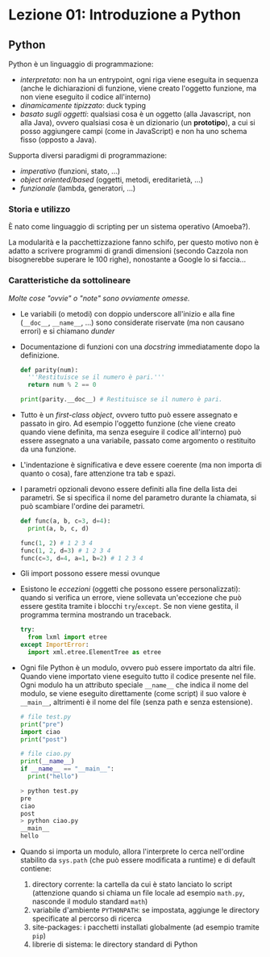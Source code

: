 # Lezione 01: Introduzione a Python

## Python

Python è un linguaggio di programmazione:

- _interpretato_: non ha un entrypoint, ogni riga viene eseguita in sequenza (anche le dichiarazioni di funzione, viene creato l'oggetto funzione, ma non viene eseguito il codice all'interno)
- _dinamicamente tipizzato_: duck typing
- _basato sugli oggetti_: qualsiasi cosa è un oggetto (alla Javascript, non alla Java), ovvero qualsiasi cosa è un dizionario (un **prototipo**), a cui si posso aggiungere campi (come in JavaScript) e non ha uno schema fisso (opposto a Java).

Supporta diversi paradigmi di programmazione:

- _imperativo_ (funzioni, stato, ...)
- _object oriented/based_ (oggetti, metodi, ereditarietà, ...)
- _funzionale_ (lambda, generatori, ...)

### Storia e utilizzo

È nato come linguaggio di scripting per un sistema operativo (Amoeba?).

La modularità e la pacchettizzazione fanno schifo, per questo motivo non è adatto a scrivere programmi di grandi dimensioni (secondo Cazzola non bisognerebbe superare le 100 righe), nonostante a Google lo si faccia...

### Caratteristiche da sottolineare

_Molte cose "ovvie" o "note" sono ovviamente omesse._

- Le variabili (o metodi) con doppio underscore all'inizio e alla fine (`__doc__`, `__name__`, ...) sono considerate riservate (ma non causano errori) e si chiamano _dunder_

- Documentazione di funzioni con una _docstring_ immediatamente dopo la definizione.

  ```python
  def parity(num):
    '''Restituisce se il numero è pari.'''
    return num % 2 == 0

  print(parity.__doc__) # Restituisce se il numero è pari.
  ```

- Tutto è un _first-class object_, ovvero tutto può essere assegnato e passato in giro.
Ad esempio l'oggetto funzione (che viene creato quando viene definita, ma senza eseguire il codice all'interno) può essere assegnato a una variabile, passato come argomento o restituito da una funzione.

- L'indentazione è significativa e deve essere coerente (ma non importa di quanto o cosa), fare attenzione tra tab e spazi.

- I parametri opzionali devono essere definiti alla fine della lista dei parametri.
Se si specifica il nome del parametro durante la chiamata, si può scambiare l'ordine dei parametri.

  ```python
  def func(a, b, c=3, d=4):
    print(a, b, c, d)

  func(1, 2) # 1 2 3 4
  func(1, 2, d=3) # 1 2 3 4
  func(c=3, d=4, a=1, b=2) # 1 2 3 4
  ```

- Gli import possono essere messi ovunque

- Esistono le _eccezioni_ (oggetti che possono essere personalizzati): quando si verifica un errore, viene sollevata un'eccezione che può essere gestita tramite i blocchi `try`/`except`. Se non viene gestita, il programma termina mostrando un traceback.

  ```python
  try:
    from lxml import etree
  except ImportError:
    import xml.etree.ElementTree as etree
  ```

- Ogni file Python è un modulo, ovvero può essere importato da altri file.
Quando viene importato viene eseguito tutto il codice presente nel file.
Ogni modulo ha un attributo speciale `__name__` che indica il nome del modulo, se viene eseguito direttamente (come script) il suo valore è `__main__`, altrimenti è il nome del file (senza path e senza estensione).

  ```python
  # file test.py
  print("pre")
  import ciao
  print("post")

  # file ciao.py
  print(__name__)
  if __name__ == "__main__":
    print("hello")
  ```

  ```bash
  > python test.py
  pre
  ciao
  post
  > python ciao.py
  __main__
  hello
  ```

- Quando si importa un modulo, allora l'interprete lo cerca nell'ordine stabilito da `sys.path` (che può essere modificata a runtime) e di default contiene:
  1. directory corrente: la cartella da cui è stato lanciato lo script (attenzione quando si chiama un file locale ad esempio `math.py`, nasconde il modulo standard `math`)
  2. variabile d'ambiente `PYTHONPATH`: se impostata, aggiunge le directory specificate al percorso di ricerca
  3. site-packages: i pacchetti installati globalmente (ad esempio tramite `pip`)
  4. librerie di sistema: le directory standard di Python
